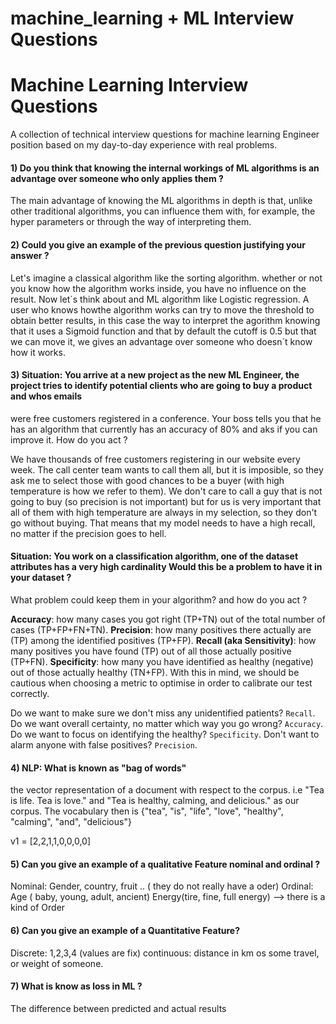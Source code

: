 # machine_learning + ML Interview Questions

# Machine Learning Interview Questions
A collection of technical interview questions for machine learning Engineer position based on my day-to-day experience with real problems.


#### 1) Do you think that knowing the internal workings of ML algorithms is an advantage over someone who only applies them ?

The main advantage of knowing the ML algorithms in depth is that, unlike other traditional algorithms, you can influence them with, for example,
the hyper parameters or through the way of interpreting them.

#### 2) Could you give an example of the previous question justifying your answer ?

Let's imagine a classical algorithm like the sorting algorithm. whether or not you know how the algorithm works inside, 
you have no influence on the result. Now let´s think about and ML algorithm like Logistic regression. A user who knows howthe algorithm works
can try to move the threshold to obtain better results, in this case the way to interpret the agorithm knowing that it uses a Sigmoid function and that by
default the cutoff is 0.5 but that we can move it, we gives an advantage over someone who doesn´t know how it works.

#### 3) **Situation:** You arrive at a new project as the new ML Engineer, the project tries to identify potential clients who are going to buy a product and whos emails
were free customers registered in a conference. Your boss tells you that he has an algorithm that currently has an accuracy of 80% and aks if you can improve it. How do you act ?

We have thousands of free customers registering in our website every week. 
The call center team wants to call them all, but it is imposible, so they ask me to select those with good chances to be a buyer (with high temperature is how we refer to them). 
We don't care to call a guy that is not going to buy (so precision is not important) but for us is very important that all of them with high temperature are always in my selection, 
so they don't go without buying. That means that my model needs to have a high recall, no matter if the precision goes to hell.

#### **Situation:** You work on a classification algorithm, one of the dataset attributes has a very high cardinality Would this be a problem to have it in your dataset ?
What problem could keep them in your algorithm? and how do you act ?	

**Accuracy**: how many cases you got right (TP+TN) out of the total number of cases (TP+FP+FN+TN).
**Precision**: how many positives there actually are (TP) among the identified positives (TP+FP).
**Recall (aka Sensitivity)**: how many positives you have found (TP) out of all those actually positive (TP+FN).
**Specificity**: how many you have identified as healthy (negative) out of those actually healthy (TN+FP).
With this in mind, we should be cautious when choosing a metric to optimise in order to calibrate our test correctly.

Do we want to make sure we don't miss any unidentified patients? `Recall`.
Do we want overall certainty, no matter which way you go wrong? `Accuracy`.
Do we want to focus on identifying the healthy? `Specificity`.
Don't want to alarm anyone with false positives? `Precision`.

#### 4) NLP: What is known as "bag of words"
the vector representation of a document with respect to the corpus.
i.e  "Tea is life. Tea is love." and "Tea is healthy, calming, and delicious." as our corpus. 
The vocabulary then is {"tea", "is", "life", "love", "healthy", "calming", "and", "delicious"}

v1 = [2,2,1,1,0,0,0,0]


#### 5) Can you give an example of a qualitative Feature nominal and ordinal ? 


 Nominal:  Gender, country, fruit .. ( they do not really have a oder)
 Ordinal:  Age ( baby, young, adult, ancient)
           Energy(tire, fine, full energy) --> there is a kind of Order 
 
#### 6) Can you give an example of a Quantitative Feature? 
  Discrete: 1,2,3,4 (values are fix)
  continuous: distance in km os some travel, or weight of someone.


#### 7) What is know as loss in ML ?  
The difference between predicted and actual results

  
